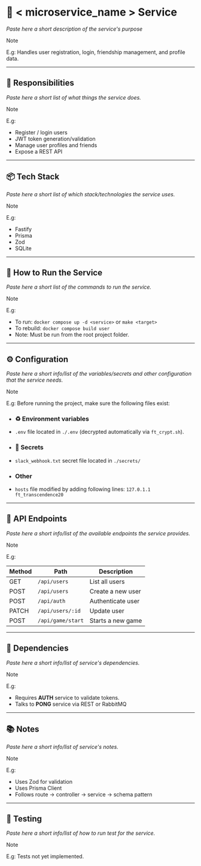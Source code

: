 
# 👤 < microservice_name > Service

_Paste here a short description of the service's purpose_

> [!NOTE]
> E.g:
> Handles user registration, login, friendship management, and profile data.

---

## 🧠 Responsibilities

_Paste here a short list of what things the service does._

> [!NOTE]
> E.g:
>
> - Register / login users
> - JWT token generation/validation
> - Manage user profiles and friends
> - Expose a REST API

---

## 📦 Tech Stack

_Paste here a short list of which stack/technologies the service uses._

> [!NOTE]
> E.g:
>
> - Fastify
> - Prisma
> - Zod
> - SQLite

---

## 🚀 How to Run the Service

_Paste here a short list of the commands to run the service._

> [!NOTE]
> E.g:
>
> - To run: `docker compose up -d <service>` or `make <target>`
> - To rebuild: `docker compose build user`
> - Note: Must be run from the root project folder.

---

## ⚙️ Configuration

_Paste here a short info/list of the variables/secrets and other configuration that the service needs._

> [!NOTE]
> E.g:
> Before running the project, make sure the following files exist:
>
> - ### ♻️ Environment variables
>
> - `.env` file located in `./.env` (decrypted automatically via `ft_crypt.sh`).
>
> - ### 🔐 Secrets
>
> - `slack_webhook.txt` secret file located in `./secrets/`
>
> - ### Other
>
> - `hosts` file modified by adding following lines: `127.0.1.1  ft_transcendence20`

---

## 🔀 API Endpoints

_Paste here a short info/list of the available endpoints the service provides._

> [!NOTE]
> E.g:
>
> | Method | Path              | Description       |
> | ------ | ----------------- | ----------------- |
> | GET    | `/api/users`      | List all users    |
> | POST   | `/api/users`      | Create a new user |
> | POST   | `/api/auth`       | Authenticate user |
> | PATCH  | `/api/users/:id`  | Update user       |
> | POST   | `/api/game/start` | Starts a new game |

---

## 🧩 Dependencies

_Paste here a short info/list of service's dependencies._

> [!NOTE]
> E.g:
>
> - Requires **AUTH** service to validate tokens.
> - Talks to **PONG** service via REST or RabbitMQ

---

## 📚 Notes

_Paste here a short info/list of service's notes._

> [!NOTE]
> E.g:
>
> - Uses Zod for validation
> - Uses Prisma Client
> - Follows route -> controller → service → schema pattern

---

## 🧪 Testing

_Paste here a short info/list of how to run test for the service._

> [!NOTE]
> E.g:
> Tests not yet implemented.
